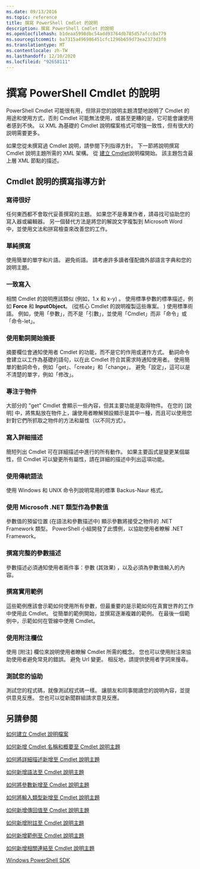 ```yaml
---
ms.date: 09/13/2016
ms.topic: reference
title: 撰寫 PowerShell Cmdlet 的說明
description: 撰寫 PowerShell Cmdlet 的說明
ms.openlocfilehash: b1deaa5998dbc54add93764db785d57afcc0a779
ms.sourcegitcommit: ba7315a496986451cfc1296b659d73ea2373d3f0
ms.translationtype: MT
ms.contentlocale: zh-TW
ms.lasthandoff: 12/10/2020
ms.locfileid: "92658111"
---
```

# <a name="writing-help-for-powershell-cmdlets"></a>撰寫 PowerShell Cmdlet 的說明

PowerShell Cmdlet 可能很有用，但除非您的說明主題清楚地說明了 Cmdlet 的用途和使用方式，否則 Cmdlet 可能無法使用，或甚至更糟的是，它可能會讓使用者感到不快。 以 XML 為基礎的 Cmdlet 說明檔案格式可增強一致性，但有很大的説明需要更多。

如果您從未撰寫過 Cmdlet 說明，請參閱下列指導方針。 下一節將說明撰寫 Cmdlet 說明主題所需的 XML 架構。 從 [建立 Cmdlet](./how-to-create-the-cmdlet-help-file.md)說明檔開始。 該主題包含最上層 XML 節點的描述。

## <a name="writing-guidelines-for-cmdlet-help"></a>Cmdlet 說明的撰寫指導方針

### <a name="write-well"></a>寫得很好

任何東西都不會取代妥善撰寫的主題。 如果您不是專業作者，請尋找可協助您的寫入器或編輯器。 另一個替代方法是將您的解說文字複製到 Microsoft Word 中，並使用文法和拼寫檢查來改善您的工作。

### <a name="write-simply"></a>單純撰寫

使用簡單的單字和片語。 避免術語。 請考慮許多讀者僅配備外部語言字典和您的說明主題。

### <a name="write-consistently"></a>一致寫入

相關 Cmdlet 的說明應該類似 (例如，1.x 和 x-y) 。 使用標準參數的標準描述，例如 **Force** 和 **InputObject**。  (從核心 Cmdlet 的說明複製這些專案。 ) 使用標準術語。 例如，使用「參數」，而不是「引數」，並使用「Cmdlet」而非「命令」或「命令-let」。

### <a name="start-the-synopsis-with-a-verb"></a>使用動詞開始摘要

摘要欄位會通知使用者 Cmdlet 的功能，而不是它的作用或運作方式。 動詞命令會建立以工作為基礎的語句，以在此 Cmdlet 符合其需求時通知使用者。 使用簡單的動詞命令，例如「get」、「create」和「change」。 避免「設定」，這可以是不清楚的單字，例如「修改」。

### <a name="focus-on-objects"></a>專注于物件

大部分的 "get" Cmdlet 會顯示一些內容，但其主要功能是取得物件。 在您的 [說明] 中，將焦點放在物件上，讓使用者瞭解預設顯示是其中一種，而且可以使用您針對它們所抓取之物件的方法和屬性（以不同方式）。

### <a name="write-detailed-descriptions"></a>寫入詳細描述

簡短列出 Cmdlet 可在詳細描述中進行的所有動作。 如果主要函式是變更某個屬性，但 Cmdlet 可以變更所有屬性，請在詳細的描述中列出這項功能。

### <a name="use-conventional-syntax"></a>使用傳統語法

使用 Windows 和 UNIX 命令列說明常用的標準 Backus-Naur 格式。

### <a name="use-microsoft-net-types-for-parameter-values"></a>使用 Microsoft .NET 類型作為參數值

參數值的預留位置 (在語法和參數描述中) 顯示參數將接受之物件的 .NET Framework 類型。 PowerShell 小組開發了此慣例，以協助使用者瞭解 .NET Framework。

### <a name="write-complete-parameter-descriptions"></a>撰寫完整的參數描述

參數描述必須通知使用者兩件事：參數 (其效果) ，以及必須為參數值輸入的內容。

### <a name="write-practical-examples"></a>撰寫實用範例

這些範例應該會示範如何使用所有參數，但最重要的是示範如何在真實世界的工作中使用此 Cmdlet。 從簡單的範例開始，並撰寫逐漸複雜的範例。 在最後一個範例中，示範如何在管線中使用 Cmdlet。

### <a name="use-the-notes-field"></a>使用附注欄位

使用 [附注] 欄位來說明使用者瞭解 Cmdlet 所需的概念。 您也可以使用附注來協助使用者避免常見的錯誤。 避免 Url 變更。 相反地，請提供使用者字詞來搜尋。

### <a name="test-your-help"></a>測試您的協助

測試您的程式碼，就像測試程式碼一樣。 讓朋友和同事閱讀您的說明內容，並提供意見反應。 您也可以從新聞群組請求意見反應。

## <a name="see-also"></a>另請參閱

 [如何建立 Cmdlet 說明檔案](./how-to-create-the-cmdlet-help-file.md)

 [如何新增 Cmdlet 名稱和概要至 Cmdlet 說明主題](./how-to-add-the-cmdlet-name-and-synopsis-to-a-cmdlet-help-topic.md)

 [如何將詳細描述新增至 Cmdlet 說明主題](./how-to-add-a-cmdlet-description.md)

 [如何新增語法至 Cmdlet 說明主題](./how-to-add-syntax-to-a-cmdlet-help-topic.md)

 [如何將參數新增至 Cmdlet 說明主題](./how-to-add-parameter-information.md)

 [如何將輸入類型新增至 Cmdlet 說明主題](./how-to-add-input-types-to-a-cmdlet-help-topic.md)

 [如何新增傳回值至 Cmdlet 說明主題](./how-to-add-return-values-to-a-cmdlet-help-topic.md)

 [如何新增附註至 Cmdlet 說明主題](./how-to-add-notes-to-a-cmdlet-help-topic.md)

 [如何新增範例至 Cmdlet 說明主題](./how-to-add-examples-to-a-cmdlet-help-topic.md)

 [如何新增相關連結至 Cmdlet 說明主題](./how-to-add-related-links-to-a-cmdlet-help-topic.md)

 [Windows PowerShell SDK](../windows-powershell-reference.md)
